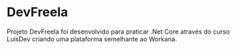 # DevFreela
Projeto DevFreela foi desenvolvido para praticar .Net Core através do curso LuisDev criando uma plataforma semelhante ao Workana.
